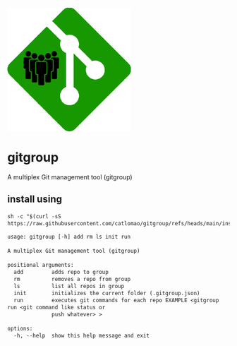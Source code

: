 ![gitgroup](https://raw.githubusercontent.com/catlomao/gitgroup/refs/heads/main/gitgroup.png)
# gitgroup
A multiplex Git management tool (gitgroup)
## install using
```
sh -c "$(curl -sS https://raw.githubusercontent.com/catlomao/gitgroup/refs/heads/main/installer.sh)"
```
```
usage: gitgroup [-h] add rm ls init run

A multiplex Git management tool (gitgroup)

positional arguments:
  add         adds repo to group
  rm          removes a repo from group
  ls          list all repos in group
  init        initializes the current folder (.gitgroup.json)
  run         executes git commands for each repo EXAMPLE <gitgroup run <git command like status or
              push whatever> >

options:
  -h, --help  show this help message and exit
```
